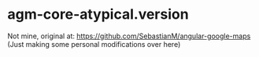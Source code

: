 # agm-core-atypical.version
Not mine, original at: https://github.com/SebastianM/angular-google-maps (Just making some personal modifications over here)
